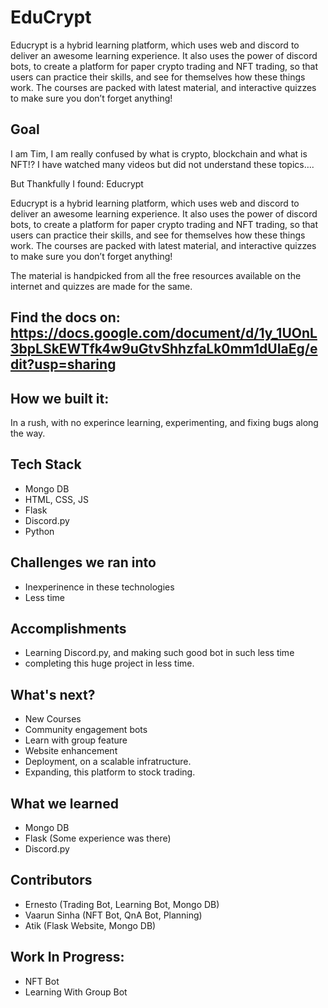 # EduCrypt
Educrypt is a hybrid learning platform, which uses web and discord to deliver an awesome learning  experience. It also uses the power of discord bots, to create a platform for paper crypto trading and NFT trading, so that users can practice their skills, and see for themselves how these things work. The courses are packed with latest material, and interactive quizzes to make sure you don’t forget anything!


## Goal
I am Tim, I am really confused by what is crypto, blockchain and what is NFT!? I have watched many videos but did not understand these topics…. 

But Thankfully I found: Educrypt

Educrypt is a hybrid learning platform, which uses web and discord to deliver an awesome learning  experience. It also uses the power of discord bots, to create a platform for paper crypto trading and NFT trading, so that users can practice their skills, and see for themselves how these things work. The courses are packed with latest material, and interactive quizzes to make sure you don’t forget anything!

The material is handpicked from all the free resources available on the internet and quizzes are made for the same.

## Find the docs on: https://docs.google.com/document/d/1y_1UOnL3bpLSkEWTfk4w9uGtvShhzfaLk0mm1dUIaEg/edit?usp=sharing 

## How we built it:
In a rush, with no experince learning, experimenting, and fixing bugs along the way.

## Tech Stack
- Mongo DB
- HTML, CSS, JS
- Flask
- Discord.py
- Python

## Challenges we ran into
- Inexperinence in these technologies
- Less time

## Accomplishments
- Learning Discord.py, and making such good bot in such less time
- completing this huge project in less time.

## What's next?
- New Courses
- Community engagement bots
- Learn with group feature
- Website enhancement
- Deployment, on a scalable infratructure.
- Expanding, this platform to stock trading.

## What we learned
- Mongo DB
- Flask (Some experience was there)
- Discord.py

## Contributors
- Ernesto (Trading Bot, Learning Bot, Mongo DB)
- Vaarun Sinha (NFT Bot, QnA Bot, Planning)
- Atik (Flask Website, Mongo DB)

## Work In Progress:
- NFT Bot
- Learning With Group Bot
